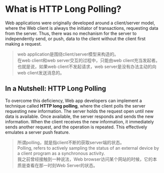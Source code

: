 # What is HTTP Long Polling?

Web applications were originally developed around a client/server model, where the Web client is always the initiator of transactions, requesting data from the server. Thus, there was no mechanism for the server to independently send, or push, data to the client without the client first making a request.

> web application是围绕client/server模型来构造的。  
> 在web client和web server交互的过程中，只能由web client充当发起者。  
> 也就是说，如果web client不发起请求，web server是没有办法主动的向web client发送消息的。

## In a Nutshell: HTTP Long Polling

To overcome this deficiency, Web app developers can implement a technique called **HTTP long polling**, where the client polls the server requesting new information. The server holds the request open until new data is available. Once available, the server responds and sends the new information. When the client receives the new information, it immediately sends another request, and the operation is repeated. This effectively emulates a server push feature.

> 所谓polling，就是指client不断的获取server端的状态。  
> Polling, refers to actively sampling the status of an external device by a client program as a synchronous activity.  
> 我之前曾经接触到一种说法，Web browser访问某个网站的时候，它的本质是查看在那一时刻Web Server的状态。

